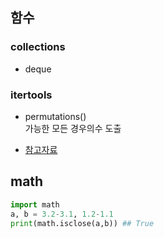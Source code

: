 ## 함수

### collections
- deque


### itertools
- permutations()</br>
    가능한 모든 경우의수 도출
    
- [참고자료](https://docs.python.org/ko/3/library/itertools.html)

## math
```python
import math
a, b = 3.2-3.1, 1.2-1.1
print(math.isclose(a,b)) ## True
```